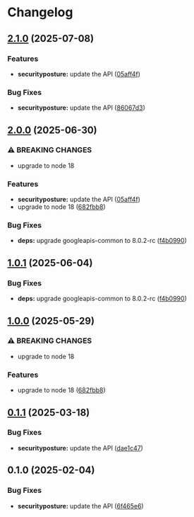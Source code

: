 # Changelog

## [2.1.0](https://github.com/googleapis/google-api-nodejs-client/compare/securityposture-v2.0.0...securityposture-v2.1.0) (2025-07-08)


### Features

* **securityposture:** update the API ([05aff4f](https://github.com/googleapis/google-api-nodejs-client/commit/05aff4ffe2af76bc602dcbe03ef3ef19ee900cf5))


### Bug Fixes

* **securityposture:** update the API ([86067d3](https://github.com/googleapis/google-api-nodejs-client/commit/86067d3efd9d387d1d8eeb034b2cac22039882cf))

## [2.0.0](https://github.com/googleapis/google-api-nodejs-client/compare/securityposture-v1.0.1...securityposture-v2.0.0) (2025-06-30)


### ⚠ BREAKING CHANGES

* upgrade to node 18

### Features

* **securityposture:** update the API ([05aff4f](https://github.com/googleapis/google-api-nodejs-client/commit/05aff4ffe2af76bc602dcbe03ef3ef19ee900cf5))
* upgrade to node 18 ([682fbb8](https://github.com/googleapis/google-api-nodejs-client/commit/682fbb869189ae92b3e9a194d37d0548af0c1f92))


### Bug Fixes

* **deps:** upgrade googleapis-common to 8.0.2-rc ([f4b0990](https://github.com/googleapis/google-api-nodejs-client/commit/f4b099071040cfbcfe4a2e7d487d45ee93b369e0))

## [1.0.1](https://github.com/googleapis/google-api-nodejs-client/compare/securityposture-v1.0.0...securityposture-v1.0.1) (2025-06-04)


### Bug Fixes

* **deps:** upgrade googleapis-common to 8.0.2-rc ([f4b0990](https://github.com/googleapis/google-api-nodejs-client/commit/f4b099071040cfbcfe4a2e7d487d45ee93b369e0))

## [1.0.0](https://github.com/googleapis/google-api-nodejs-client/compare/securityposture-v0.1.1...securityposture-v1.0.0) (2025-05-29)


### ⚠ BREAKING CHANGES

* upgrade to node 18

### Features

* upgrade to node 18 ([682fbb8](https://github.com/googleapis/google-api-nodejs-client/commit/682fbb869189ae92b3e9a194d37d0548af0c1f92))

## [0.1.1](https://github.com/googleapis/google-api-nodejs-client/compare/securityposture-v0.1.0...securityposture-v0.1.1) (2025-03-18)


### Bug Fixes

* **securityposture:** update the API ([dae1c47](https://github.com/googleapis/google-api-nodejs-client/commit/dae1c47f6e0ae13a0d456ab61cb474126d684cfd))

## 0.1.0 (2025-02-04)


### Bug Fixes

* **securityposture:** update the API ([6f465e6](https://github.com/googleapis/google-api-nodejs-client/commit/6f465e647703f681200c168af8abb4271c768534))
